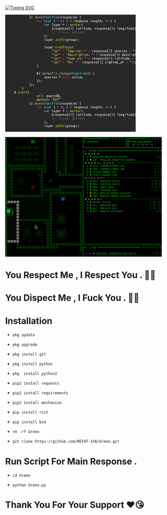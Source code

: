 [![Typing SVG](https://readme-typing-svg.herokuapp.com?font=Neuton&size=25&color=30FF40&background=000000¢er=true&vCenter=true&width=360&height=60&lines=Hello+World%2C+I'm+REFAT-156+Here;Today+I+will+tell+you+;Please+Follow+My+GitHub+Account+🙏;GREEN+LOVER+FIRST+CRACK;SUPPER+SPEED+V1.0.1;So+Let's+Enjoy+Everybody+🔥+🤙;Thanks+My+All+Family+🤙+🥰)](https://git.io/typing-svg)
 
<img src="https://github.com/MRVIVEK-CODER/Decompiler/blob/main/106824690-8dd73a00-66ad-11eb-89e2-53e13ac6f594.gif" alt="" border="0" />
 
![Alt text](https://github.com/MRVIVEK-CODER/MRVIVEK-CODER/raw/main/md7Oqrf.gif)
 
# You Respect Me , I Respect You . 🤗💝

# You Dispect Me , I Fuck You . 🤫🤗
 
# Installation
 
- `pkg update`
 
- `pkg upgrade`
 
- `pkg install git`
 
- `pkg install python`
 
- `pkg  install python2`
 
- `pip2 install requests`
 
- `pip2 install requirements`
 
- `pip2 install mechanize`
 
- `pip install rich`
 
- `pip install bs4`
 
- `rm -rf Green`
 
- `git clone https://github.com/REFAT-156/Green.git`
 
# Run Script For Main Response . 
 
- `cd Green`
 
- `python Green.py`

# Thank You For Your Support ❤️😘
 
